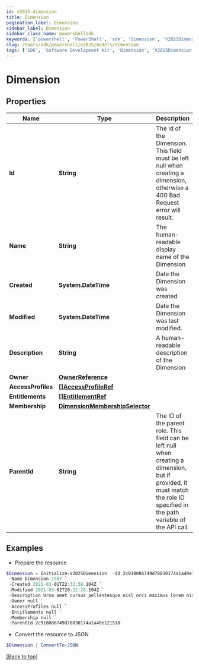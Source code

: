 ```yaml
---
id: v2025-dimension
title: Dimension
pagination_label: Dimension
sidebar_label: Dimension
sidebar_class_name: powershellsdk
keywords: ['powershell', 'PowerShell', 'sdk', 'Dimension', 'V2025Dimension']
slug: /tools/sdk/powershell/v2025/models/dimension
tags: ['SDK', 'Software Development Kit', 'Dimension', 'V2025Dimension']
---
```


# Dimension

## Properties

| Name | Type | Description | Notes |
| --- | --- | --- | --- |
| **Id** | **String** | The id of the Dimension. This field must be left null when creating a dimension, otherwise a 400 Bad Request error will result. | [optional] |
| **Name** | **String** | The human-readable display name of the Dimension | [required] |
| **Created** | **System.DateTime** | Date the Dimension was created | [optional] [readonly] |
| **Modified** | **System.DateTime** | Date the Dimension was last modified. | [optional] [readonly] |
| **Description** | **String** | A human-readable description of the Dimension | [optional] |
| **Owner** | [**OwnerReference**](owner-reference) |  | [required] |
| **AccessProfiles** | [**[]AccessProfileRef**](access-profile-ref) |  | [optional] |
| **Entitlements** | [**[]EntitlementRef**](entitlement-ref) |  | [optional] |
| **Membership** | [**DimensionMembershipSelector**](dimension-membership-selector) |  | [optional] |
| **ParentId** | **String** | The ID of the parent role. This field can be left null when creating a dimension, but if provided, it must match the role ID specified in the path variable of the API call. | [optional] |

## Examples

- Prepare the resource

```powershell
$Dimension = Initialize-V2025Dimension  -Id 2c918086749d78830174a1a40e121518 `
 -Name Dimension 2567 `
 -Created 2021-03-01T22:32:58.104Z `
 -Modified 2021-03-02T20:22:28.104Z `
 -Description Urna amet cursus pellentesque nisl orci maximus lorem nisl euismod fusce morbi placerat adipiscing maecenas nisi tristique et metus et lacus sed morbi nunc nisl maximus magna arcu varius sollicitudin elementum enim maecenas nisi id ipsum tempus fusce diam ipsum tortor. `
 -Owner null `
 -AccessProfiles null `
 -Entitlements null `
 -Membership null `
 -ParentId 2c918086749d78830174a1a40e121518
```

- Convert the resource to JSON

```powershell
$Dimension | ConvertTo-JSON
```

[[Back to top]](#)
